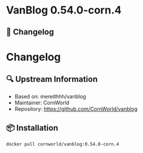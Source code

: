 # VanBlog 0.54.0-corn.4

## 📝 Changelog

# Changelog

## 🔍 Upstream Information

- Based on: mereithhh/vanblog
- Maintainer: CornWorld
- Repository: https://github.com/CornWorld/vanblog

## 📦 Installation

```bash
docker pull cornworld/vanblog:0.54.0-corn.4
```
